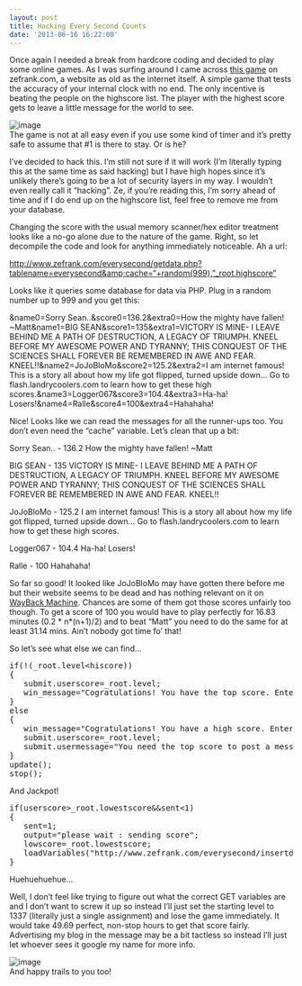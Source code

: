 ```yaml
---
layout: post
title: Hacking Every Second Counts
date: '2013-06-16 16:22:00'
---
```


Once again I needed a break from hardcore coding and decided to play some online games. As I was surfing around I came across <a title="EverySecond" href="http://www.zefrank.com/everysecond/index.html" target="_blank">this game</a> on zefrank.com, a website as old as the internet itself. A simple game that tests the accuracy of your internal clock with no end. The only incentive is beating the people on the highscore list. The player with the highest score gets to leave a little message for the world to see.
<div><img class="aligncenter" alt="image" src="http://media.tumblr.com/9697cdbf0ea95135a4b2bdd6bc172606/tumblr_inline_mohogrvnYx1qz4rgp.png" /></div>
The game is not at all easy even if you use some kind of timer and it’s pretty safe to assume that #1 is there to stay. Or is he?<!--more--><!-- more -->

I’ve decided to hack this. I’m still not sure if it will work (I’m literally typing this at the same time as said hacking) but I have high hopes since it’s unlikely there’s going to be a lot of security layers in my way. I wouldn’t even really call it “hacking”. Ze, if you’re reading this, I’m sorry ahead of time and if I do end up on the highscore list, feel free to remove me from your database.

Changing the score with the usual memory scanner/hex editor treatment looks like a no-go alone due to the nature of the game. Right, so let decompile the code and look for anything immediately noticeable. Ah a url:

http://www.zefrank.com/everysecond/getdata.php?tablename=everysecond&amp;cache=“+random(999),”_root.highscore”

Looks like it queries some database for data via PHP. Plug in a random number up to 999 and you get this:

<span>&amp;name0=Sorry Sean..&amp;score0=136.2&amp;extra0=How the mighty have fallen! ~Matt&amp;name1=BIG SEAN&amp;score1=135&amp;extra1=VICTORY IS MINE- I LEAVE BEHIND ME A PATH OF DESTRUCTION, A LEGACY OF TRIUMPH. KNEEL BEFORE MY AWESOME POWER AND TYRANNY; THIS CONQUEST OF THE SCIENCES SHALL FOREVER BE REMEMBERED IN AWE AND FEAR. KNEEL!!&amp;name2=JoJoBloMo&amp;score2=125.2&amp;extra2=I am internet famous! This is a story all about how my life got flipped, turned upside down… Go to flash.landrycoolers.com to learn how to get these high scores.&amp;name3=Logger067&amp;score3=104.4&amp;extra3=Ha-ha! Losers!&amp;name4=Ralle&amp;score4=100&amp;extra4=Hahahaha!</span>

Nice! Looks like we can read the messages for all the runner-ups too. You don’t even need the “cache” variable. Let’s clean that up a bit:

<span>Sorry Sean.. - 136.2
</span><span>How the mighty have fallen! ~Matt</span>

<span>BIG SEAN - 135
</span><span>VICTORY IS MINE- I LEAVE BEHIND ME A PATH OF DESTRUCTION, A LEGACY OF TRIUMPH. KNEEL BEFORE MY AWESOME POWER AND TYRANNY; THIS CONQUEST OF THE SCIENCES SHALL FOREVER BE REMEMBERED IN AWE AND FEAR. KNEEL!!</span>

<span>JoJoBloMo - 125.2
</span><span>I am internet famous! This is a story all about how my life got flipped, turned upside down… Go to flash.landrycoolers.com to learn how to get these high scores.</span>

<span>Logger067 - 104.4
</span><span>Ha-ha! Losers!</span>

<span>Ralle - </span><span>100
</span><span>Hahahaha!</span>

So far so good! It looked like JoJoBloMo may have gotten there before me but their website seems to be dead and has nothing relevant on it on <a title="WayBack Machine" href="http://archive.org/web/web.php" target="_blank">WayBack Machine</a>. Chances are some of them got those scores unfairly too though. To get a score of 100 you would have to play perfectly for 16.83 minutes (0.2 * n*(n+1)/2) and to beat “Matt” you need to do the same for at least 31.14 mins. Ain’t nobody got time fo’ that!

So let’s see what else we can find…
<pre class="prettyprint">if(!(_root.level&lt;hiscore))
{
   submit.userscore=_root.level;
   win_message="Cogratulations! You have the top score. Enter your name below, as well as you victory message and press submit.";
}
else
{
   win_message="Cogratulations! You have a high score. Enter your name below and press submit.";
   submit.userscore=_root.level;
   submit.usermessage="You need the top score to post a message!";
}
update();
stop();</pre>
And Jackpot!
<pre class="prettyprint">if(userscore&gt;_root.lowestscore&amp;&amp;sent&lt;1)
{
   sent=1;
   output="please wait : sending score";
   lowscore=_root.lowestscore;
   loadVariables("http://www.zefrank.com/everysecond/insertdelete.php?tablename=everysecond&amp;cache="+random(9999),this);
}</pre>
Huehuehuehue…

Well, I don’t feel like trying to figure out what the correct GET variables are and I don’t want to screw it up so instead I’ll just set the starting level to 1337 (literally just a single assignment) and lose the game immediately. It would take 49.69 perfect, non-stop hours to get that score fairly. Advertising my blog in the message may be a bit tactless so instead I’ll just let whoever sees it google my name for more info.
<div><img class="aligncenter" alt="image" src="http://media.tumblr.com/95076a9d7cb16a34893da1ab460354cf/tumblr_inline_mohugrhaM81qz4rgp.png" /></div>
And happy trails to you too!
